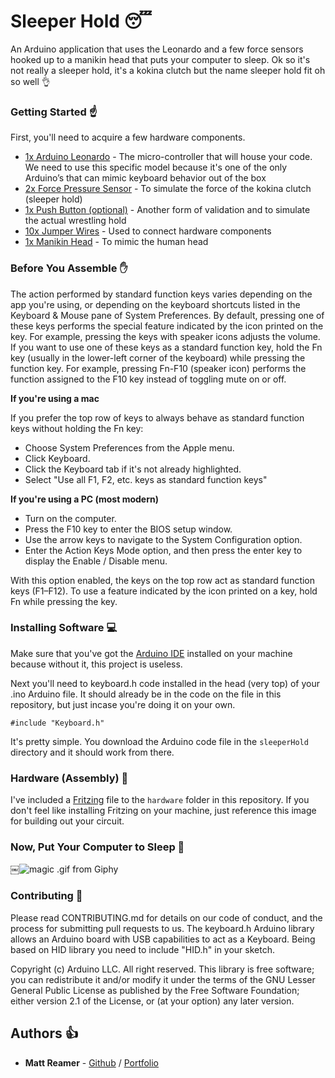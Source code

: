 # Sleeper Hold :sleeping:

An Arduino application that uses the Leonardo and a few force sensors hooked up to a manikin head that puts your computer to sleep. Ok so it's not really a sleeper hold, it's a kokina clutch but the name sleeper hold fit oh so well 👌

### Getting Started ☝️

First, you'll need to acquire a few hardware components.

* [1x Arduino Leonardo](https://www.sparkfun.com/products/11286) - The micro-controller that will house your code. We need to use this specific model because it's one of the only Arduino’s that can mimic keyboard behavior out of the box
* [2x Force Pressure Sensor](https://www.sparkfun.com/products/11207) - To simulate the force of the kokina clutch (sleeper hold)
* [1x Push Button (optional)](https://www.sparkfun.com/products/10439) - Another form of validation and to simulate the actual wrestling hold
* [10x Jumper Wires](https://www.sparkfun.com/products/9194) - Used to connect hardware components
* [1x Manikin Head](https://www.amazon.com/Wrisky-Styrofoam-Mannequin-Manikin-Glasses/dp/B01HUVPXIK/ref=sr_1_sc_2?s=arts-crafts&ie=UTF8&qid=1480269767&sr=1-2-spell&keywords=male+manakin+head) - To mimic the human head

### Before You Assemble ✋

The action performed by standard function keys varies depending on the app you're using, or depending on the keyboard shortcuts listed in the Keyboard & Mouse pane of System Preferences. By default, pressing one of these keys performs the special feature indicated by the icon printed on the key. For example, pressing the keys with speaker icons adjusts the volume. If you want to use one of these keys as a standard function key, hold the Fn key (usually in the lower-left corner of the keyboard) while pressing the function key. For example, pressing Fn-F10 (speaker icon) performs the function assigned to the F10 key instead of toggling mute on or off.

**If you're using a mac**

If you prefer the top row of keys to always behave as standard function keys without holding the Fn key:

* Choose System Preferences from the Apple menu.
* Click Keyboard.
* Click the Keyboard tab if it's not already highlighted.
* Select "Use all F1, F2, etc. keys as standard function keys"

**If you're using a PC (most modern)**

* Turn on the computer.
* Press the F10 key to enter the BIOS setup window.
* Use the arrow keys to navigate to the System Configuration option.
* Enter the Action Keys Mode option, and then press the enter key to display the Enable / Disable menu.

With this option enabled, the keys on the top row act as standard function keys (F1–F12). To use a feature indicated by the icon printed on a key, hold Fn while pressing the key.

### Installing Software 💻

Make sure that you've got the [Arduino IDE](https://www.arduino.cc/en/Main/Software) installed on your machine because without it, this project is useless.

Next you'll need to keyboard.h code installed in the head (very top) of your .ino Arduino file. It should already be in the code on the file in this repository, but just incase you're doing it on your own.

```
#include "Keyboard.h"
```

It's pretty simple. You download the Arduino code file in the ``` sleeperHold ``` directory and it should work from there.

### Hardware (Assembly) 🔌

I've included a [Fritzing](http://fritzing.org/home/) file to the ``` hardware ``` folder in this repository. If you don't feel like installing Fritzing on your machine, just reference this image for building out your circuit.

### Now, Put Your Computer to Sleep 🎉

￼![magic .gif from Giphy](http://i.giphy.com/11mZ7LKLGhkwaA.gif)

### Contributing 🙏

Please read CONTRIBUTING.md for details on our code of conduct, and the process for submitting pull requests to us.
The keyboard.h Arduino library allows an Arduino board with USB capabilities to act as a Keyboard. Being based on HID library you need to include "HID.h" in your sketch.

Copyright (c) Arduino LLC. All right reserved. This library is free software; you can redistribute it and/or modify it under the terms of the GNU Lesser General Public License as published by the Free Software Foundation; either version 2.1 of the License, or (at your option) any later version.

## Authors :thumbsup:

* **Matt Reamer** - [Github](https://github.com/iamtheream) / [Portfolio](http://iamtheream.io)

